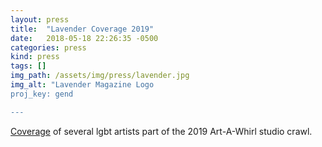 ```yaml
---
layout: press
title:  "Lavender Coverage 2019"
date:   2018-05-18 22:26:35 -0500
categories: press
kind: press
tags: []
img_path: /assets/img/press/lavender.jpg
img_alt: "Lavender Magazine Logo
proj_key: gend

---
```

[Coverage](https://www.lavendermagazine.com/our-scene/kickstart-my-art/) of several lgbt artists part of the 2019 Art-A-Whirl studio crawl.